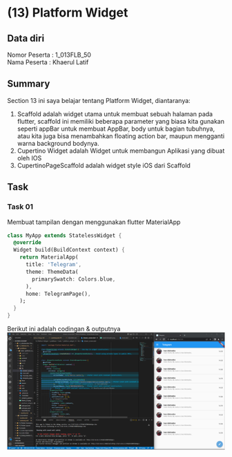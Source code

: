 # (13) Platform Widget
## Data diri 
Nomor Peserta : 1_013FLB_50  <br />
Nama Peserta : Khaerul Latif

## Summary 
Section 13 ini saya belajar tentang Platform Widget, diantaranya:
1. Scaffold adalah widget utama untuk membuat sebuah halaman pada flutter, scaffold ini memiliki beberapa parameter yang biasa kita gunakan seperti appBar untuk membuat AppBar, body untuk bagian tubuhnya, atau kita juga bisa menambahkan floating action bar, maupun mengganti warna background bodynya.
2. Cupertino Widget adalah Widget untuk membangun Aplikasi yang dibuat oleh IOS
3. CupertinoPageScaffold adalah widget style iOS dari Scaffold

## Task
### Task 01
Membuat tampilan dengan menggunakan flutter MaterialApp
```dart
class MyApp extends StatelessWidget {
  @override
  Widget build(BuildContext context) {
    return MaterialApp(
      title: 'Telegram',
      theme: ThemeData(
        primarySwatch: Colors.blue,
      ),
      home: TelegramPage(),
    );
  }
}
```

Berikut ini adalah codingan & outputnya
![imgTask01 & imgTask02](/13_Platform%20Widget/screenshoot/task01_task02.png)


